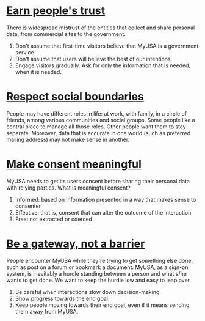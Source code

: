 # [Earn people's trust](#trust)

There is widespread mistrust of the entities that collect and share personal data, from commercial sites to the government. 

1. Don't assume that first-time visitors believe that MyUSA is a government service
2. Don't assume that users will believe the best of our intentions
3. Engage visitors gradually. Ask for only the information that is needed, when it is needed. 

# [Respect social boundaries](#context)

People may have different roles in life: at work, with family, in a circle of friends, among various communities and social groups. Some people like a central place to manage all those roles. Other people want them to stay separate. Moreover, data that is accurate in one world (such as preferred mailing address) may not make sense in another.  

# [Make consent meaningful](#consent)

MyUSA needs to get its users consent before sharing their personal data with relying parties. What is meaningful consent? 

1. Informed: based on information presented in a way that makes sense to consenter
2. Effective: that is, consent that can alter the outcome of the interaction
3. Free: not extracted or coerced

# [Be a gateway, not a barrier](#block)
People encounter MyUSA while they're trying to get something else done, such as post on a forum or bookmark a document. MyUSA, as a sign-on system, is inevitably a hurdle standing between a person and what s/he wants to get done. We want to keep the hurdle low and easy to leap over.

1. Be careful when interactions slow down decision-making.
2. Show progress towards the end goal.
3. Keep people moving towards their end goal, even if it means sending them away from MyUSA.
